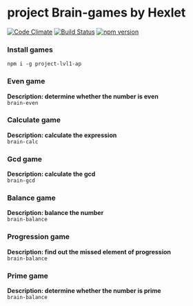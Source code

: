 # project Brain-games by Hexlet
[![Code Climate](https://codeclimate.com/github/antonpotemkin/project-lvl1-s101/badges/gpa.svg)](https://codeclimate.com/github/antonpotemkin/project-lvl1-s101)
[![Build Status](https://travis-ci.org/antonpotemkin/project-lvl1-s101.svg?branch=master)](https://travis-ci.org/antonpotemkin/project-lvl1-s101)
[![npm version](https://badge.fury.io/js/project-lvl1-ap.svg)](https://badge.fury.io/js/project-lvl1-ap)

### Install games
`
npm i -g project-lvl1-ap
`

### Even game
**Description: determine whether the number is even**  
`
brain-even
`


### Calculate game
**Description: calculate the expression**  
`
brain-calc
`


### Gcd game
**Description: calculate the gcd**  
`
brain-gcd
`

### Balance game
**Description: balance the number**  
`
brain-balance
`


### Progression game
**Description: find out the missed element of progression**  
`
brain-balance
`


### Prime game
**Description: determine whether the number is prime**  
`
brain-balance
`
